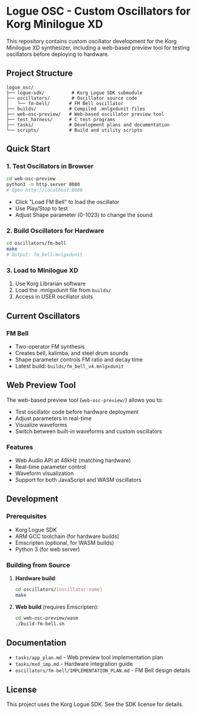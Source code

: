 # Logue OSC - Custom Oscillators for Korg Minilogue XD

This repository contains custom oscillator development for the Korg Minilogue XD synthesizer, including a web-based preview tool for testing oscillators before deploying to hardware.

## Project Structure

```
logue_osc/
├── logue-sdk/          # Korg Logue SDK submodule
├── oscillators/        # Oscillator source code
│   └── fm-bell/       # FM Bell oscillator
├── builds/            # Compiled .mnlgxdunit files
├── web-osc-preview/   # Web-based oscillator preview tool
├── test_harness/      # C test programs
├── tasks/             # Development plans and documentation
└── scripts/           # Build and utility scripts
```

## Quick Start

### 1. Test Oscillators in Browser

```bash
cd web-osc-preview
python3 -m http.server 8080
# Open http://localhost:8080
```

- Click "Load FM Bell" to load the oscillator
- Use Play/Stop to test
- Adjust Shape parameter (0-1023) to change the sound

### 2. Build Oscillators for Hardware

```bash
cd oscillators/fm-bell
make
# Output: fm_bell.mnlgxdunit
```

### 3. Load to Minilogue XD

1. Use Korg Librarian software
2. Load the .mnlgxdunit file from `builds/`
3. Access in USER oscillator slots

## Current Oscillators

### FM Bell
- Two-operator FM synthesis
- Creates bell, kalimba, and steel drum sounds
- Shape parameter controls FM ratio and decay time
- Latest build: `builds/fm_bell_v4.mnlgxdunit`

## Web Preview Tool

The web-based preview tool (`web-osc-preview/`) allows you to:
- Test oscillator code before hardware deployment
- Adjust parameters in real-time
- Visualize waveforms
- Switch between built-in waveforms and custom oscillators

### Features
- Web Audio API at 48kHz (matching hardware)
- Real-time parameter control
- Waveform visualization
- Support for both JavaScript and WASM oscillators

## Development

### Prerequisites
- Korg Logue SDK
- ARM GCC toolchain (for hardware builds)
- Emscripten (optional, for WASM builds)
- Python 3 (for web server)

### Building from Source

1. **Hardware build**:
   ```bash
   cd oscillators/[oscillator-name]
   make
   ```

2. **Web build** (requires Emscripten):
   ```bash
   cd web-osc-preview/wasm
   ./build-fm-bell.sh
   ```

## Documentation

- `tasks/app_plan.md` - Web preview tool implementation plan
- `tasks/mxd_imp.md` - Hardware integration guide
- `oscillators/fm-bell/IMPLEMENTATION_PLAN.md` - FM Bell design details

## License

This project uses the Korg Logue SDK. See the SDK license for details.